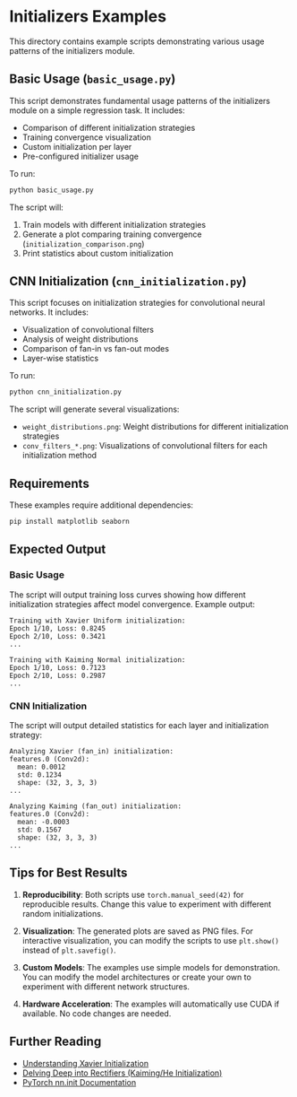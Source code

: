 # Initializers Examples

This directory contains example scripts demonstrating various usage patterns of the initializers module.

## Basic Usage (`basic_usage.py`)

This script demonstrates fundamental usage patterns of the initializers module on a simple regression task. It includes:

- Comparison of different initialization strategies
- Training convergence visualization
- Custom initialization per layer
- Pre-configured initializer usage

To run:
```bash
python basic_usage.py
```

The script will:
1. Train models with different initialization strategies
2. Generate a plot comparing training convergence (`initialization_comparison.png`)
3. Print statistics about custom initialization

## CNN Initialization (`cnn_initialization.py`)

This script focuses on initialization strategies for convolutional neural networks. It includes:

- Visualization of convolutional filters
- Analysis of weight distributions
- Comparison of fan-in vs fan-out modes
- Layer-wise statistics

To run:
```bash
python cnn_initialization.py
```

The script will generate several visualizations:
- `weight_distributions.png`: Weight distributions for different initialization strategies
- `conv_filters_*.png`: Visualizations of convolutional filters for each initialization method

## Requirements

These examples require additional dependencies:
```bash
pip install matplotlib seaborn
```

## Expected Output

### Basic Usage
The script will output training loss curves showing how different initialization strategies affect model convergence. Example output:

```
Training with Xavier Uniform initialization:
Epoch 1/10, Loss: 0.8245
Epoch 2/10, Loss: 0.3421
...

Training with Kaiming Normal initialization:
Epoch 1/10, Loss: 0.7123
Epoch 2/10, Loss: 0.2987
...
```

### CNN Initialization
The script will output detailed statistics for each layer and initialization strategy:

```
Analyzing Xavier (fan_in) initialization:
features.0 (Conv2d):
  mean: 0.0012
  std: 0.1234
  shape: (32, 3, 3, 3)
...

Analyzing Kaiming (fan_out) initialization:
features.0 (Conv2d):
  mean: -0.0003
  std: 0.1567
  shape: (32, 3, 3, 3)
...
```

## Tips for Best Results

1. **Reproducibility**: Both scripts use `torch.manual_seed(42)` for reproducible results. Change this value to experiment with different random initializations.

2. **Visualization**: The generated plots are saved as PNG files. For interactive visualization, you can modify the scripts to use `plt.show()` instead of `plt.savefig()`.

3. **Custom Models**: The examples use simple models for demonstration. You can modify the model architectures or create your own to experiment with different network structures.

4. **Hardware Acceleration**: The examples will automatically use CUDA if available. No code changes are needed.

## Further Reading

- [Understanding Xavier Initialization](https://proceedings.mlr.press/v9/glorot10a/glorot10a.pdf)
- [Delving Deep into Rectifiers (Kaiming/He Initialization)](https://arxiv.org/abs/1502.01852)
- [PyTorch nn.init Documentation](https://pytorch.org/docs/stable/nn.init.html) 